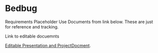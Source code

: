 # Bedbug

Requirements Placeholder
Use Documents from link below.  These are just for reference and tracking.

Link  to editable docuemnts

 [Editable Presentation and ProjectDocment](https://1drv.ms/f/s!Ai3kPYTrDe8AjMUYFNLcs95srAWHuQ).
